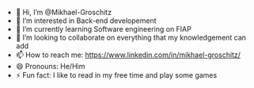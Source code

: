 - 👋 Hi, I’m @Mikhael-Groschitz
- 👀 I’m interested in Back-end developement
- 🌱 I’m currently learning Software engineering on FIAP
- 💞️ I’m looking to collaborate on everything that my knowledgement can add
- 📫 How to reach me: https://www.linkedin.com/in/mikhael-groschitz/
- 😄 Pronouns: He/Him
- ⚡ Fun fact: I like to read in my free time and play some games

<!---
Mikhael-Groschitz/Mikhael-Groschitz is a ✨ special ✨ repository because its `README.md` (this file) appears on your GitHub profile.
You can click the Preview link to take a look at your changes.
--->
